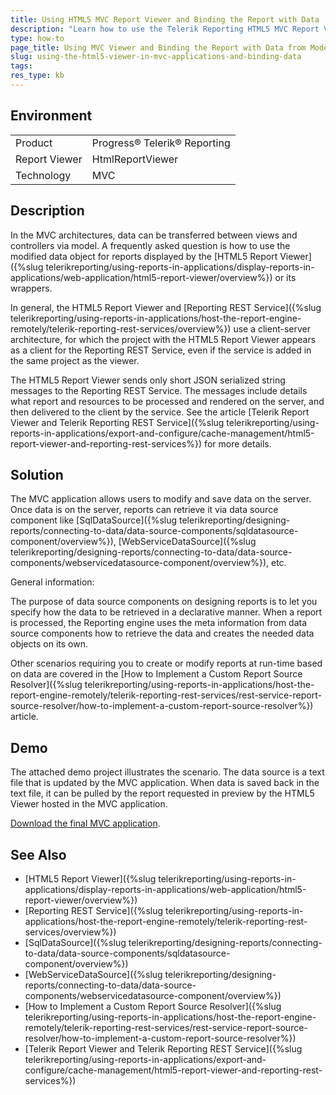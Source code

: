 ```yaml
---
title: Using HTML5 MVC Report Viewer and Binding the Report with Data
description: "Learn how to use the Telerik Reporting HTML5 MVC Report Viewer in ASP.NET MVC applications and bind it with data from a model."
type: how-to
page_title: Using MVC Viewer and Binding the Report with Data from Model
slug: using-the-html5-viewer-in-mvc-applications-and-binding-data
tags: 
res_type: kb
---
```


## Environment

<table>
	<tbody>
		<tr>
			<td>Product</td>
			<td>Progress® Telerik® Reporting</td>
		</tr>
		<tr>
			<td>Report Viewer</td>
			<td>HtmlReportViewer</td>
		</tr>
		<tr>
			<td>Technology</td>
			<td>MVC</td>
		</tr>
	</tbody>
</table>


## Description

In the MVC architectures, data can be transferred between views and controllers via model. A frequently asked question is how to use the modified data object for reports displayed by the [HTML5 Report Viewer]({%slug telerikreporting/using-reports-in-applications/display-reports-in-applications/web-application/html5-report-viewer/overview%}) or its wrappers.

In general, the HTML5 Report Viewer and [Reporting REST Service]({%slug telerikreporting/using-reports-in-applications/host-the-report-engine-remotely/telerik-reporting-rest-services/overview%}) use a client-server architecture, for which the project with the HTML5 Report Viewer appears as a client for the Reporting REST Service, even if the service is added in the same project as the viewer.

The HTML5 Report Viewer sends only short JSON serialized string messages to the Reporting REST Service. The messages include details what report and resources to be processed and rendered on the server, and then delivered to the client by the service. See the article [Telerik Report Viewer and Telerik Reporting REST Service]({%slug telerikreporting/using-reports-in-applications/export-and-configure/cache-management/html5-report-viewer-and-reporting-rest-services%}) for more details.

## Solution

The MVC application allows users to modify and save data on the server. Once data is on the server, reports can retrieve it via data source component like [SqlDataSource]({%slug telerikreporting/designing-reports/connecting-to-data/data-source-components/sqldatasource-component/overview%}), [WebServiceDataSource]({%slug telerikreporting/designing-reports/connecting-to-data/data-source-components/webservicedatasource-component/overview%}), etc.

General information:

The purpose of data source components on designing reports is to let you specify how the data to be retrieved in a declarative manner. When a report is processed, the Reporting engine uses the meta information from data source components how to retrieve the data and creates the needed data objects on its own.

Other scenarios requiring you to create or modify reports at run-time based on data are covered in the [How to Implement a Custom Report Source Resolver]({%slug telerikreporting/using-reports-in-applications/host-the-report-engine-remotely/telerik-reporting-rest-services/rest-service-report-source-resolver/how-to-implement-a-custom-report-source-resolver%}) article.

## Demo

The attached demo project illustrates the scenario. The data source is a text file that is updated by the MVC application. When data is saved back in the text file, it can be pulled by the report requested in preview by the HTML5 Viewer hosted in the MVC application.

[Download the final MVC application](resources/HtmlMvcViewerAndBindingData.zip).

## See Also

* [HTML5 Report Viewer]({%slug telerikreporting/using-reports-in-applications/display-reports-in-applications/web-application/html5-report-viewer/overview%})
* [Reporting REST Service]({%slug telerikreporting/using-reports-in-applications/host-the-report-engine-remotely/telerik-reporting-rest-services/overview%})
* [SqlDataSource]({%slug telerikreporting/designing-reports/connecting-to-data/data-source-components/sqldatasource-component/overview%})
* [WebServiceDataSource]({%slug telerikreporting/designing-reports/connecting-to-data/data-source-components/webservicedatasource-component/overview%})
* [How to Implement a Custom Report Source Resolver]({%slug telerikreporting/using-reports-in-applications/host-the-report-engine-remotely/telerik-reporting-rest-services/rest-service-report-source-resolver/how-to-implement-a-custom-report-source-resolver%})
* [Telerik Report Viewer and Telerik Reporting REST Service]({%slug telerikreporting/using-reports-in-applications/export-and-configure/cache-management/html5-report-viewer-and-reporting-rest-services%})
